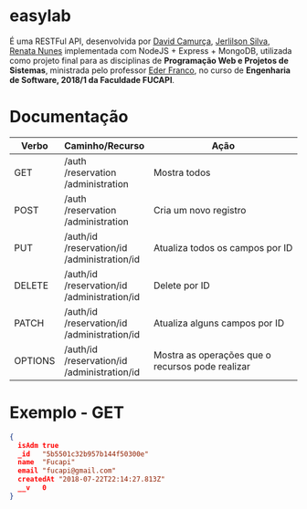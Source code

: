 # easylab

É uma RESTFul API, desenvolvida por [David Camurça](https://github.com/davidscamurca), [Jerlilson Silva](https://github.com/jerlilson), [Renata Nunes](https://github.com/Renata-SN) implementada com NodeJS + Express + MongoDB, utilizada como projeto final para as disciplinas de **Programação Web e Projetos de Sistemas**, ministrada pelo professor [Eder Franco](https://github.com/ederfranco23), no curso de **Engenharia de Software, 2018/1 da Faculdade FUCAPI**.


# Documentação
| Verbo   | Caminho/Recurso | Ação |
| ------- | --------------- |------- |
| GET     | /auth<br>/reservation<br>/administration<br> | Mostra todos |  
| POST    | /auth<br>/reservation<br>/administration<br> | Cria um novo registro  |
| PUT     | /auth/id<br>/reservation/id<br>/administration/id<br> | Atualiza todos os campos por ID |
| DELETE  | /auth/id<br>/reservation/id<br>/administration/id<br> | Delete por ID |
| PATCH   | /auth/id<br>/reservation/id<br>/administration/id<br> | Atualiza alguns campos por ID   |
| OPTIONS | /auth/id<br>/reservation/id<br>/administration/id<br> | Mostra as operações que o recursos pode realizar |

# Exemplo - GET

```json
{
  isAdm	true
  _id	"5b5501c32b957b144f50300e"
  name	"Fucapi"
  email	"fucapi@gmail.com"
  createdAt	"2018-07-22T22:14:27.813Z"
  __v	0
}
```
